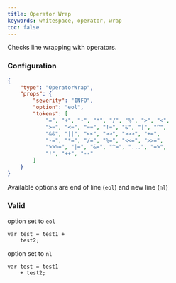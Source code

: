 ```yaml
---
title: Operator Wrap
keywords: whitespace, operator, wrap
toc: false
---
```


Checks line wrapping with operators.

### Configuration

```json
{
	"type": "OperatorWrap",
	"props": {
		"severity": "INFO",
		"option": "eol",
		"tokens": [
			"=", "+", "-", "*", "/", "%", ">", "<",
			">=", "<=", "==", "!=", "&", "|", "^",
			"&&", "||", "<<", ">>", ">>>", "+=",
			"-=", "*=", "/=", "%=", "<<=", ">>=",
			">>>=", "|=", "&=", "^=", "...", "=>",
			"!", "++", "--"
		]
	}
}
```

Available options are end of line (`eol`) and new line (`nl`)

### Valid

option set to `eol`

```
var test = test1 +
	test2;
```

option set to `nl`

```
var test = test1
	+ test2;
```